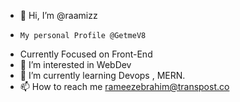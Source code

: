 - 👋 Hi, I’m @raamizz
-     My personal Profile @GetmeV8
-    Currently Focused on Front-End
- 👀 I’m interested in WebDev
- 🌱 I’m currently learning Devops , MERN.
- 📫 How to reach me rameezebrahim@transpost.co

<!---
raamizz/raamizz is a ✨ special ✨ repository because its `README.md` (this file) appears on your GitHub profile.
You can click the Preview link to take a look at your changes.
--->
